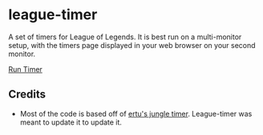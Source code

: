 # league-timer
 
A set of timers for League of Legends. It is best run on a multi-monitor setup, with the timers page displayed in your web browser on your second monitor.

[Run Timer](http://dhulihan.github.io/league-timer)

## Credits

* Most of the code is based off of [ertu's jungle timer](http://www.ertu.de/jungle/). League-timer was meant to update it to update it.